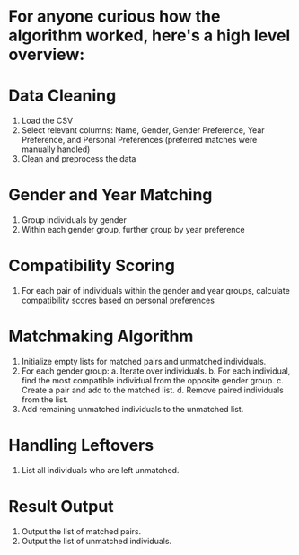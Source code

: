 # For anyone curious how the algorithm worked, here's a high level overview:

# Data Cleaning
1. Load the CSV
2. Select relevant columns: Name, Gender, Gender Preference, Year Preference, and Personal Preferences (preferred matches were manually handled)
3. Clean and preprocess the data

# Gender and Year Matching
1. Group individuals by gender
2. Within each gender group, further group by year preference

# Compatibility Scoring
1. For each pair of individuals within the gender and year groups, calculate compatibility scores based on personal preferences

# Matchmaking Algorithm
1. Initialize empty lists for matched pairs and unmatched individuals.
2. For each gender group:
    a. Iterate over individuals.
    b. For each individual, find the most compatible individual from the opposite gender group.
    c. Create a pair and add to the matched list.
    d. Remove paired individuals from the list.
3. Add remaining unmatched individuals to the unmatched list.

# Handling Leftovers
1. List all individuals who are left unmatched.

# Result Output
1. Output the list of matched pairs.
2. Output the list of unmatched individuals.
